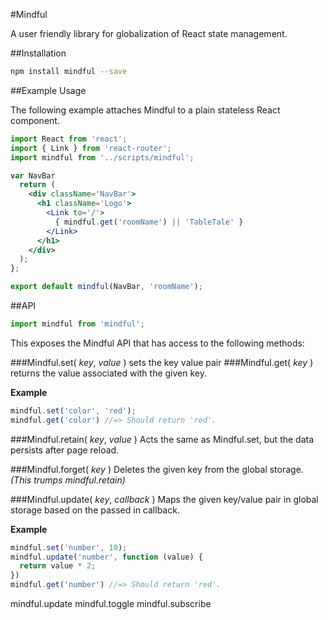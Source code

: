 #Mindful

A user friendly library for globalization of React state management.

##Installation

```bash
npm install mindful --save
```

##Example Usage

The following example attaches Mindful to a plain stateless React component.
```jsx
import React from 'react';
import { Link } from 'react-router';
import mindful from '../scripts/mindful';

var NavBar 
  return (
    <div className='NavBar'>
      <h1 className='Logo'>
        <Link to='/'>
          { mindful.get('roomName') || 'TableTale' }
        </Link>
      </h1>
    </div>
  );
};

export default mindful(NavBar, 'roomName');

```

##API

```js
import mindful from 'mindful';
```
This exposes the Mindful API that has access to the following methods:


###Mindful.set( *key*, *value* ) 
sets the key value pair
###Mindful.get( *key* ) 
returns the value associated with the given key.

**Example**
```js
mindful.set('color', 'red');
mindful.get('color') //=> Should return 'red'.
```


###Mindful.retain( *key*, *value* )
Acts the same as Mindful.set, but the data persists after page reload.


###Mindful.forget( *key* )
Deletes the given key from the global storage.
*(This trumps mindful.retain)*


###Mindful.update( *key*, *callback* )
Maps the given key/value pair in global storage based on the passed in callback.

**Example**
```js
mindful.set('number', 10);
mindful.update('number', function (value) {
  return value * 2;
})
mindful.get('number') //=> Should return 'red'.
```


mindful.update
mindful.toggle
mindful.subscribe